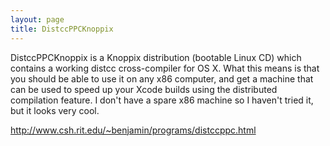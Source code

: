```yaml
---
layout: page
title: DistccPPCKnoppix
---
```


DistccPPCKnoppix is a Knoppix distribution (bootable Linux CD) which contains a working distcc cross-compiler for OS X. What this means is that you should be able to use it on any x86 computer, and get a machine that can be used to speed up your Xcode builds using the distributed compilation feature. I don't have a spare x86 machine so I haven't tried it, but it looks very cool.

http://www.csh.rit.edu/~benjamin/programs/distccppc.html

